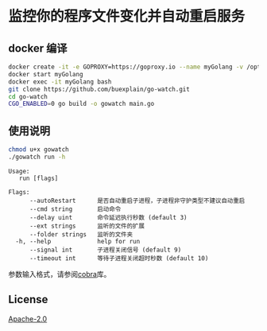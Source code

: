 # 监控你的程序文件变化并自动重启服务

## docker 编译
```bash
docker create -it -e GOPROXY=https://goproxy.io --name myGolang -v /opt:/root/src -w /root/src golang bash
docker start myGolang
docker exec -it myGolang bash
git clone https://github.com/buexplain/go-watch.git
cd go-watch
CGO_ENABLED=0 go build -o gowatch main.go
```

## 使用说明
```bash
chmod u+x gowatch
./gowatch run -h
```
```text
Usage:
   run [flags]

Flags:
      --autoRestart      是否自动重启子进程，子进程非守护类型不建议自动重启
      --cmd string       启动命令
      --delay uint       命令延迟执行秒数 (default 3)
      --ext strings      监听的文件的扩展
      --folder strings   监听的文件夹
  -h, --help             help for run
      --signal int       子进程关闭信号 (default 9)
      --timeout int      等待子进程关闭超时秒数 (default 10)
```
参数输入格式，请参阅[cobra](https://github.com/spf13/cobra)库。


## License
[Apache-2.0](http://www.apache.org/licenses/LICENSE-2.0.html)